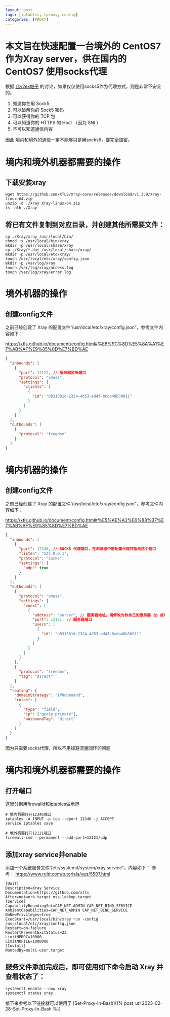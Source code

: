 ```yaml
---
layout: post
tags: [iptables, tproxy, config]
categories: [PROXY]
---
```

# 本文旨在快速配置一台境外的 CentOS7 作为Xray server，供在国内的 CentOS7 使用socks代理
根据 [此v2ex帖子](https://www.v2ex.com/t/715757) 的讨论，如果仅仅使用socks5作为代理方式，则是非常不安全的。
1. 知道你在用 Sock5
2. 可以破解你的 Sock5 密码
3. 可以获得你的 TCP 包
4. 可以知道你的 HTTPS 的 Host （因为 SNI ）
5. 不可以知道通信内容

因此 境内和境外的通信一定不能够只是用socks5，要完全加密。
# 境内和境外机器都需要的操作
## 下载安装xray
```
wget https://github.com/XTLS/Xray-core/releases/download/v1.3.0/Xray-linux-64.zip 
unzip -d ./Xray Xray-linux-64.zip 
ls -alh ./Xray 
```
## 将已有文件复制到对应目录，并创建其他所需要文件： 
```
cp ./Xray/xray /usr/local/bin/ 
chmod +x /usr/local/bin/xray 
mkdir -p /usr/local/share/xray 
cp ./Xray/*.dat /usr/local/share/xray/ 
mkdir -p /usr/local/etc/xray/ 
touch /usr/local/etc/xray/config.json 
mkdir -p /var/log/xray 
touch /var/log/xray/access.log 
touch /var/log/xray/error.log 
```
# 境外机器的操作
## 创建config文件

之前已经创建了 Xray 的配置文件”/usr/local/etc/xray/config.json”，参考文件内容如下： 
> 
https://xtls.github.io/document/config.html#%E6%9C%8D%E5%8A%A1%E7%AB%AF%E9%85%8D%E7%BD%AE

```json
{
  "inbounds": [
    {
      "port": 12121, // 服务器监听端口
      "protocol": "vmess",
      "settings": {
        "clients": [
          {
            "id": "b831381d-2324-4d53-ad4f-8cda48b30811"
          }
        ]
      }
    }
  ],
  "outbounds": [
    {
      "protocol": "freedom"
    }
  ]
}
```

# 境内机器的操作
## 创建config文件

之前已经创建了 Xray 的配置文件”/usr/local/etc/xray/config.json”，参考文件内容如下： 
> 
https://xtls.github.io/document/config.html#%E5%AE%A2%E6%88%B7%E7%AB%AF%E9%85%8D%E7%BD%AE
```json
{
  "inbounds": [
    {
      "port": 12346, // SOCKS 代理端口，在浏览器中需配置代理并指向这个端口
      "listen": "127.0.0.1",
      "protocol": "socks",
      "settings": {
        "udp": true
      }
    }
  ],
  "outbounds": [
    {
      "protocol": "vmess",
      "settings": {
        "vnext": [
          {
            "address": "server", // 服务器地址，请修改为你自己的服务器 ip 或域名
            "port": 12121, // 服务器端口
            "users": [
              {
                "id": "b831381d-2324-4d53-ad4f-8cda48b30811"
              }
            ]
          }
        ]
      }
    },
    {
      "protocol": "freedom",
      "tag": "direct"
    }
  ],
  "routing": {
    "domainStrategy": "IPOnDemand",
    "rules": [
      {
        "type": "field",
        "ip": ["geoip:private"],
        "outboundTag": "direct"
      }
    ]
  }
}
```

因为只需要socks代理，所以不用规避流量回环的问题

# 境内和境外机器都需要的操作
## 打开端口
这里分别用firewalld和iptables做示范
``` shell
# 境内机器打开12346端口
iptables -A INPUT -p tcp --dport 12346 -j ACCEPT
service iptables save 

# 境外机器打开12121端口
firewall-cmd --permanent --add-port=12121/udp 
```
## 添加xray service并enable
添加一个系统服务文件”/etc/systemd/system/xray.service”，内容如下：
参考： https://www.rultr.com/tutorials/vps/5587.html
``` config
[Unit]
Description=Xray Service
Documentation=https://github.com/xtls
After=network.target nss-lookup.target
[Service]
CapabilityBoundingSet=CAP_NET_ADMIN CAP_NET_BIND_SERVICE
AmbientCapabilities=CAP_NET_ADMIN CAP_NET_BIND_SERVICE
NoNewPrivileges=true
ExecStart=/usr/local/bin/xray run -config /usr/local/etc/xray/config.json
Restart=on-failure
RestartPreventExitStatus=23
LimitNPROC=10000
LimitNOFILE=1000000
[Install]
WantedBy=multi-user.target
```
## 服务文件添加完成后，即可使用如下命令启动 Xray 并查看状态了：
```
systemctl enable --now xray
systemctl status xray
```
接下来参考以下链接就可以使用了 
[Set-Proxy-In-Bash]({% post_url 2023-02-28-Set-Proxy-In-Bash %})